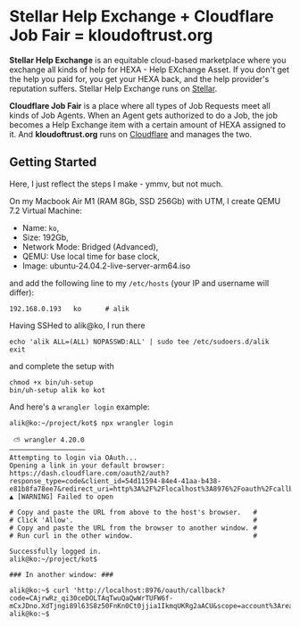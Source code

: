 # Stellar Help Exchange + Cloudflare Job Fair = kloudoftrust.org

**Stellar Help Exchange** is an equitable cloud-based marketplace where you exchange all kinds of help for HEXA - Help EXchange Asset. If you don't get the help you paid for, you get your HEXA back, and the help provider's reputation suffers. Stellar Help Exchange runs on [Stellar](https://stellar.com/).

**Cloudflare Job Fair** is a place where all types of Job Requests meet all kinds of Job Agents. When an Agent gets authorized to do a Job, the job becomes a Help Exchange item with a certain amount of HEXA assigned to it. And **kloudoftrust.org** runs on [Cloudflare](https://www.cloudflare.com/) and manages the two.

## Getting Started

Here, I just reflect the steps I make - ymmv, but not much.

On my Macbook Air M1 (RAM 8Gb, SSD 256Gb) with UTM, I create QEMU 7.2 Virtual Machine:

- Name: `ko`,
- Size: 192Gb,
- Network Mode: Bridged (Advanced),
- QEMU: Use local time for base clock,
- Image: ubuntu-24.04.2-live-server-arm64.iso

and add the following line to my `/etc/hosts` (your IP and username will differ):

```
192.168.0.193   ko      # alik
```

Having SSHed to alik@ko, I run there

```
echo 'alik ALL=(ALL) NOPASSWD:ALL' | sudo tee /etc/sudoers.d/alik
exit
```

and complete the setup with

```
chmod +x bin/uh-setup
bin/uh-setup alik ko kot
```

And here's a `wrangler login` example:

```
alik@ko:~/project/kot$ npx wrangler login

 ⛅️ wrangler 4.20.0
───────────────────
Attempting to login via OAuth...
Opening a link in your default browser: https://dash.cloudflare.com/oauth2/auth?response_type=code&client_id=54d11594-84e4-41aa-b438-e81b8fa78ee7&redirect_uri=http%3A%2F%2Flocalhost%3A8976%2Foauth%2Fcallback&scope=account%3Aread%20user%3Aread%20workers%3Awrite%20workers_kv%3Awrite%20workers_routes%3Awrite%20workers_scripts%3Awrite%20workers_tail%3Aread%20d1%3Awrite%20pages%3Awrite%20zone%3Aread%20ssl_certs%3Awrite%20ai%3Awrite%20queues%3Awrite%20pipelines%3Awrite%20secrets_store%3Awrite%20offline_access&state=YVyQSn0r~oTHZP3zR73nv5B9~JpkcDXX&code_challenge=DyWBqqmzh6fkNKYsguZcFT3nTw49yuroMoUThK2RCSg&code_challenge_method=S256
▲ [WARNING] Failed to open

# Copy and paste the URL from above to the host's browser.   #
# Click 'Allow'.                                             #
# Copy and paste the URL from the browser to another window. #
# Run curl in the other window.                              #

Successfully logged in.
alik@ko:~/project/kot$ 

### In another window: ###

alik@ko:~$ curl 'http://localhost:8976/oauth/callback?code=CAjrwRz_qi30ceDOLTAqTwuQaQwWrTUFW6f-mCxJDno.XdTjngi89l63S8z50FnKn0Ct0jjia1IkmqUKRg2aACU&scope=account%3Aread%20user%3Aread%20workers%3Awrite%20workers_kv%3Awrite%20workers_routes%3Awrite%20workers_scripts%3Awrite%20workers_tail%3Aread%20d1%3Awrite%20pages%3Awrite%20zone%3Aread%20ssl_certs%3Awrite%20ai%3Awrite%20queues%3Awrite%20pipelines%3Awrite%20secrets_store%3Awrite%20offline_access&state=YVyQSn0r~oTHZP3zR73nv5B9~JpkcDXX'
alik@ko:~$ 
```
